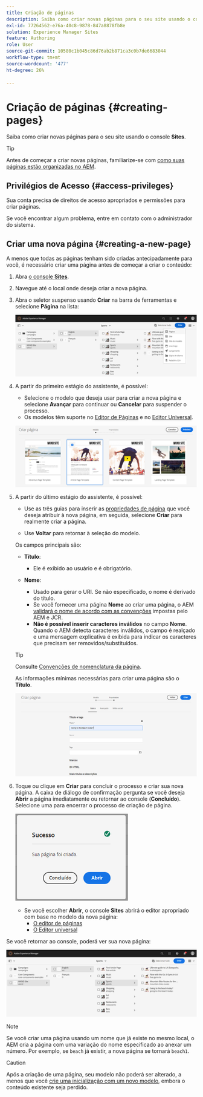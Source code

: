 ```yaml
---
title: Criação de páginas
description: Saiba como criar novas páginas para o seu site usando o console Sites.
exl-id: 77264562-e76a-40c8-9878-847a8878fb8e
solution: Experience Manager Sites
feature: Authoring
role: User
source-git-commit: 10580c1b045c86d76ab2b871ca3c0b7de6683044
workflow-type: tm+mt
source-wordcount: '477'
ht-degree: 26%

---
```



# Criação de páginas {#creating-pages}

Saiba como criar novas páginas para o seu site usando o console **Sites**.

>[!TIP]
>
>Antes de começar a criar novas páginas, familiarize-se com [como suas páginas estão organizadas no AEM](/help/sites-cloud/authoring/sites-console/organizing-pages.md).

## Privilégios de Acesso {#access-privileges}

Sua conta precisa de direitos de acesso apropriados e permissões para criar páginas.

Se você encontrar algum problema, entre em contato com o administrador do sistema.

## Criar uma nova página {#creating-a-new-page}

A menos que todas as páginas tenham sido criadas antecipadamente para você, é necessário criar uma página antes de começar a criar o conteúdo:

1. Abra [o console **Sites**](/help/sites-cloud/authoring/sites-console/introduction.md).
1. Navegue até o local onde deseja criar a nova página.
1. Abra o seletor suspenso usando **Criar** na barra de ferramentas e selecione **Página** na lista:

   ![Criação de uma página](/help/sites-cloud/authoring/assets/organizing-create-page.png)

1. A partir do primeiro estágio do assistente, é possível:

   * Selecione o modelo que deseja usar para criar a nova página e selecione **Avançar** para continuar ou **Cancelar** para suspender o processo.
   * Os modelos têm suporte no [Editor de Páginas](/help/sites-cloud/authoring/page-editor/introduction.md) e no [Editor Universal](/help/sites-cloud/authoring/universal-editor/templates.md).

   ![Seleção de um modelo para uma nova página](/help/sites-cloud/authoring/assets/organizing-create-page-template.png)

1. A partir do último estágio do assistente, é possível:

   * Use as três guias para inserir as [propriedades de página](/help/sites-cloud/authoring/sites-console/page-properties.md) que você deseja atribuir à nova página, em seguida, selecione **Criar** para realmente criar a página.

   * Use **Voltar** para retornar à seleção do modelo.

   Os campos principais são:

   * **Título**:

      * Ele é exibido ao usuário e é obrigatório.

   * **Nome**:

      * Usado para gerar o URI. Se não especificado, o nome é derivado do título.
      * Se você fornecer uma página **Nome** ao criar uma página, o AEM [validará o nome de acordo com as convenções](/help/implementing/developing/introduction/naming-conventions.md) impostas pelo AEM e JCR.
      * **Não é possível inserir caracteres inválidos** no campo **Nome**. Quando o AEM detecta caracteres inválidos, o campo é realçado e uma mensagem explicativa é exibida para indicar os caracteres que precisam ser removidos/substituídos.

   >[!TIP]
   >
   >Consulte [Convenções de nomenclatura da página](#page-naming-conventions).

   As informações mínimas necessárias para criar uma página são o **Título**.

   ![Fornecimento do título da página](/help/sites-cloud/authoring/assets/organizing-create-page-title.png)

1. Toque ou clique em **Criar** para concluir o processo e criar sua nova página. A caixa de diálogo de confirmação pergunta se você deseja **Abrir** a página imediatamente ou retornar ao console (**Concluído**). Selecione uma para encerrar o processo de criação de página.

   ![Êxito na criação da página](/help/sites-cloud/authoring/assets/organizing-create-page-success.png)

   * Se você escolher **Abrir**, o console **Sites** abrirá o editor apropriado com base no modelo da nova página:
      * [O editor de páginas](/help/sites-cloud/authoring/page-editor/introduction.md)
      * [O Editor universal](/help/sites-cloud/authoring/universal-editor/authoring.md)

Se você retornar ao console, poderá ver sua nova página:

![Nova página resultante](/help/sites-cloud/authoring/assets/organizing-create-page-result.png)

>[!NOTE]
>
>Se você criar uma página usando um nome que já existe no mesmo local, o AEM cria a página com uma variação do nome especificado ao anexar um número. Por exemplo, se `beach` já existir, a nova página se tornará `beach1`.

>[!CAUTION]
>
>Após a criação de uma página, seu modelo não poderá ser alterado, a menos que você [crie uma inicialização com um novo modelo](/help/sites-cloud/authoring/launches/creating.md#create-launch-with-new-template), embora o conteúdo existente seja perdido.
